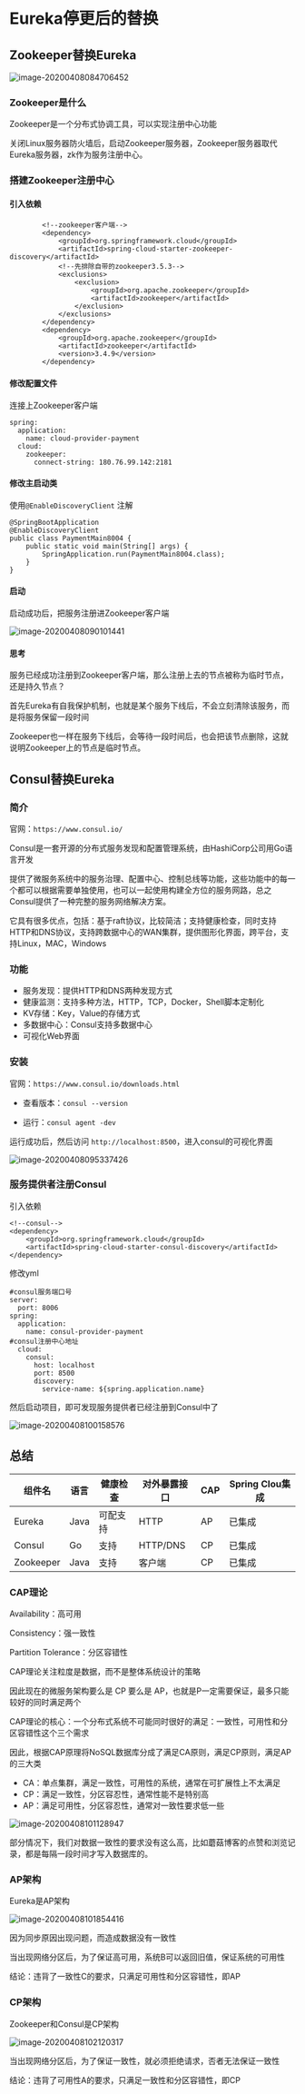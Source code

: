 # Eureka停更后的替换

## Zookeeper替换Eureka

![image-20200408084706452](./images/image-20200408084706452.png)

### Zookeeper是什么

Zookeeper是一个分布式协调工具，可以实现注册中心功能

关闭Linux服务器防火墙后，启动Zookeeper服务器，Zookeeper服务器取代Eureka服务器，zk作为服务注册中心。

### 搭建Zookeeper注册中心

#### 引入依赖

```
        <!--zookeeper客户端-->
        <dependency>
            <groupId>org.springframework.cloud</groupId>
            <artifactId>spring-cloud-starter-zookeeper-discovery</artifactId>
            <!--先排除自带的zookeeper3.5.3-->
            <exclusions>
                <exclusion>
                    <groupId>org.apache.zookeeper</groupId>
                    <artifactId>zookeeper</artifactId>
                </exclusion>
            </exclusions>
        </dependency>
        <dependency>
            <groupId>org.apache.zookeeper</groupId>
            <artifactId>zookeeper</artifactId>
            <version>3.4.9</version>
        </dependency>
```

#### 修改配置文件

连接上Zookeeper客户端

```
spring:
  application:
    name: cloud-provider-payment
  cloud:
    zookeeper:
      connect-string: 180.76.99.142:2181
```

#### 修改主启动类

使用`@EnableDiscoveryClient` 注解

```
@SpringBootApplication
@EnableDiscoveryClient
public class PaymentMain8004 {
    public static void main(String[] args) {
        SpringApplication.run(PaymentMain8004.class);
    }
}
```

#### 启动

启动成功后，把服务注册进Zookeeper客户端

![image-20200408090101441](./images/image-20200408090101441.png)

#### 思考

服务已经成功注册到Zookeeper客户端，那么注册上去的节点被称为临时节点，还是持久节点？

首先Eureka有自我保护机制，也就是某个服务下线后，不会立刻清除该服务，而是将服务保留一段时间

Zookeeper也一样在服务下线后，会等待一段时间后，也会把该节点删除，这就说明Zookeeper上的节点是临时节点。



## Consul替换Eureka

### 简介

官网：`https://www.consul.io/`

Consul是一套开源的分布式服务发现和配置管理系统，由HashiCorp公司用Go语言开发

提供了微服务系统中的服务治理、配置中心、控制总线等功能，这些功能中的每一个都可以根据需要单独使用，也可以一起使用构建全方位的服务网路，总之Consul提供了一种完整的服务网络解决方案。

它具有很多优点，包括：基于raft协议，比较简洁；支持健康检查，同时支持HTTP和DNS协议，支持跨数据中心的WAN集群，提供图形化界面，跨平台，支持Linux，MAC，Windows

### 功能

- 服务发现：提供HTTP和DNS两种发现方式
- 健康监测：支持多种方法，HTTP，TCP，Docker，Shell脚本定制化
- KV存储：Key，Value的存储方式
- 多数据中心：Consul支持多数据中心
- 可视化Web界面

### 安装

官网：`https://www.consul.io/downloads.html`

- 查看版本：`consul --version`

- 运行：`consul agent -dev`

运行成功后，然后访问 `http://localhost:8500`，进入consul的可视化界面

![image-20200408095337426](./images/image-20200408095337426.png)

### 服务提供者注册Consul

引入依赖

```
<!--consul-->
<dependency>
    <groupId>org.springframework.cloud</groupId>
    <artifactId>spring-cloud-starter-consul-discovery</artifactId>
</dependency>
```

修改yml

```
#consul服务端口号
server:
  port: 8006
spring:
  application:
    name: consul-provider-payment
#consul注册中心地址
  cloud:
    consul:
      host: localhost
      port: 8500
      discovery:
        service-name: ${spring.application.name}
```

然后启动项目，即可发现服务提供者已经注册到Consul中了

![image-20200408100158576](./images/image-20200408100158576.png)



## 总结

| 组件名    | 语言 | 健康检查 | 对外暴露接口 | CAP  | Spring Clou集成 |
| --------- | ---- | -------- | ------------ | ---- | --------------- |
| Eureka    | Java | 可配支持 | HTTP         | AP   | 已集成          |
| Consul    | Go   | 支持     | HTTP/DNS     | CP   | 已集成          |
| Zookeeper | Java | 支持     | 客户端       | CP   | 已集成          |

### CAP理论

Availability：高可用

Consistency：强一致性

Partition Tolerance：分区容错性

CAP理论关注粒度是数据，而不是整体系统设计的策略

因此现在的微服务架构要么是 CP 要么是 AP，也就是P一定需要保证，最多只能较好的同时满足两个

CAP理论的核心：一个分布式系统不可能同时很好的满足：一致性，可用性和分区容错性这个三个需求

因此，根据CAP原理将NoSQL数据库分成了满足CA原则，满足CP原则，满足AP的三大类

- CA：单点集群，满足一致性，可用性的系统，通常在可扩展性上不太满足
- CP：满足一致性，分区容忍性，通常性能不是特别高
- AP：满足可用性，分区容忍性，通常对一致性要求低一些

![image-20200408101128947](./images/image-20200408101128947.png)



部分情况下，我们对数据一致性的要求没有这么高，比如蘑菇博客的点赞和浏览记录，都是每隔一段时间才写入数据库的。

### AP架构

Eureka是AP架构

![image-20200408101854416](./images/image-20200408101854416.png)

因为同步原因出现问题，而造成数据没有一致性

当出现网络分区后，为了保证高可用，系统B可以返回旧值，保证系统的可用性

结论：违背了一致性C的要求，只满足可用性和分区容错性，即AP

### CP架构

Zookeeper和Consul是CP架构

![image-20200408102120317](./images/image-20200408102120317.png)

当出现网络分区后，为了保证一致性，就必须拒绝请求，否者无法保证一致性

结论：违背了可用性A的要求，只满足一致性和分区容错性，即CP
